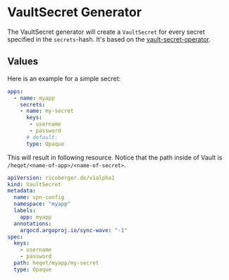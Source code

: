 # VaultSecret Generator
The VaultSecret generator will create a `VaultSecret` for every secret specified in the `secrets`-hash. It's based on the  [vault-secret-operator](https://github.com/ricoberger/vault-secrets-operator). 

## Values
Here is an example for a simple secret:
``` yaml
apps:
  - name: myapp
    secrets:
    - name: my-secret
      keys: 
       - username
       - password
      # default:
      type: Opaque 
```

This will result in following resource. Notice that the path inside of Vault is `/heqet/<name-of-app>/<name-of-secret>`.
``` yaml
apiVersion: ricoberger.de/v1alpha1
kind: VaultSecret
metadata:
  name: vpn-config
  namespace: "myapp"
  labels:
    app: myapp
  annotations:
    argocd.argoproj.io/sync-wave: "-1"
spec:
  keys:
    - username
    - password
  path: heqet/myapp/my-secret
  type: Opaque
```

